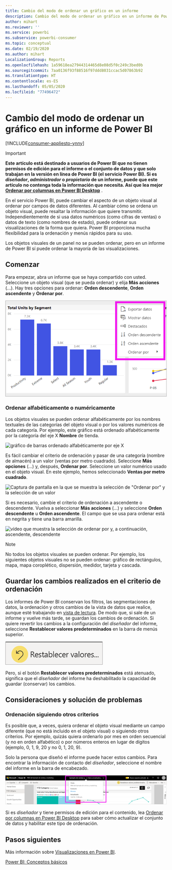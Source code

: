 ```yaml
---
title: Cambio del modo de ordenar un gráfico en un informe
description: Cambio del modo de ordenar un gráfico en un informe de Power BI
author: mihart
ms.reviewer: ''
ms.service: powerbi
ms.subservice: powerbi-consumer
ms.topic: conceptual
ms.date: 02/19/2020
ms.author: mihart
LocalizationGroup: Reports
ms.openlocfilehash: 1a59618ea27944314465d8e08d5f0c249c3bed0b
ms.sourcegitcommit: 7aa0136f93f88516f97ddd8031ccac5d07863b92
ms.translationtype: HT
ms.contentlocale: es-ES
ms.lasthandoff: 05/05/2020
ms.locfileid: "77496472"
---
```

# <a name="change-how-a-chart-is-sorted-in-a-power-bi-report"></a>Cambio del modo de ordenar un gráfico en un informe de Power BI

[!INCLUDE[consumer-appliesto-ynny](../includes/consumer-appliesto-ynny.md)]


> [!IMPORTANT]
> **Este artículo está destinado a usuarios de Power BI que no tienen permisos de edición para el informe o el conjunto de datos y que solo trabajan en la versión en línea de Power BI (el servicio Power BI). Si es *diseñador*, *administrador* o *propietario* de un informe, puede que este artículo no contenga toda la información que necesita. Así que lea mejor [Ordenar por columnas en Power BI Desktop](../desktop-sort-by-column.md)** .

En el servicio Power BI, puede cambiar el aspecto de un objeto visual al ordenar por campos de datos diferentes. Al cambiar cómo se ordena un objeto visual, puede resaltar la información que quiere transmitir. Independientemente de si usa datos numéricos (como cifras de ventas) o datos de texto (como nombres de estado), puede ordenar sus visualizaciones de la forma que quiera. Power BI proporciona mucha flexibilidad para la ordenación y menús rápidos para su uso. 

Los objetos visuales de un panel no se pueden ordenar, pero en un informe de Power BI sí puede ordenar la mayoría de las visualizaciones. 

## <a name="get-started"></a>Comenzar

Para empezar, abra un informe que se haya compartido con usted. Seleccione un objeto visual (que se pueda ordenar) y elija **Más acciones** (...).  Hay tres opciones para ordenar: **Orden descendente**, **Orden ascendente** y **Ordenar por**. 
    

![gráfico de barras ordenado alfabéticamente por eje X](media/end-user-change-sort/power-bi-more-actions.png)

### <a name="sort-alphabetically-or-numerically"></a>Ordenar alfabéticamente o numéricamente

Los objetos visuales se pueden ordenar alfabéticamente por los nombres textuales de las categorías del objeto visual o por los valores numéricos de cada categoría. Por ejemplo, este gráfico está ordenado alfabéticamente por la categoría del eje X **Nombre** de tienda.

![gráfico de barras ordenado alfabéticamente por eje X](media/end-user-change-sort/powerbi-sort-category.png)

Es fácil cambiar el criterio de ordenación y pasar de una categoría (nombre de almacén) a un valor (ventas por metro cuadrado). Seleccione **Más opciones** (...) y, después, **Ordenar por**. Seleccione un valor numérico usado en el objeto visual.  En este ejemplo, hemos seleccionado **Ventas por metro cuadrado**.

![Captura de pantalla en la que se muestra la selección de "Ordenar por" y la selección de un valor](media/end-user-change-sort/power-bi-sort-value.png)

Si es necesario, cambie el criterio de ordenación a ascendente o descendente.  Vuelva a seleccionar **Más acciones** (...) y seleccione **Orden descendente** u **Orden ascendente**. El campo que se usa para ordenar está en negrita y tiene una barra amarilla.

   ![vídeo que muestra la selección de ordenar por y, a continuación, ascendente, descendente](media/end-user-change-sort/sort.gif)

> [!NOTE]
> No todos los objetos visuales se pueden ordenar. Por ejemplo, los siguientes objetos visuales no se pueden ordenar: gráfico de rectángulos, mapa, mapa coroplético, dispersión, medidor, tarjeta y cascada.

## <a name="saving-changes-you-make-to-sort-order"></a>Guardar los cambios realizados en el criterio de ordenación
Los informes de Power BI conservan los filtros, las segmentaciones de datos, la ordenación y otros cambios de la vista de datos que realice, aunque esté trabajando en [vista de lectura](end-user-reading-view.md). De modo que, si sale de un informe y vuelve más tarde, se guardan los cambios de ordenación.  Si quiere revertir los cambios a la configuración del *diseñador* del informe, seleccione **Restablecer valores predeterminados** en la barra de menús superior. 

![ordenación persistente](media/end-user-change-sort/power-bi-reset.png)

Pero, si el botón **Restablecer valores predeterminados** está atenuado, significa que el *diseñador* del informe ha deshabilitado la capacidad de guardar (conservar) los cambios.

<a name="other"></a>
## <a name="considerations-and-troubleshooting"></a>Consideraciones y solución de problemas

### <a name="sorting-using-other-criteria"></a>Ordenación siguiendo otros criterios
Es posible que, a veces, quiera ordenar el objeto visual mediante un campo diferente (que no está incluido en el objeto visual) o siguiendo otros criterios.  Por ejemplo, quizás quiera ordenarlo por mes en orden secuencial (y no en orden alfabético) o por números enteros en lugar de dígitos (ejemplo, 0, 1, 9, 20 y no 0, 1, 20, 9).  

Solo la persona que diseñó el informe puede hacer estos cambios. Para encontrar la información de contacto del *diseñador*, seleccione el nombre del informe en la barra de encabezado.

![Elemento desplegable que muestra la información de contacto](media/end-user-change-sort/power-bi-contact.png)

Si es *diseñador* y tiene permisos de edición para el contenido, lea [Ordenar por columnas en Power BI Desktop](../desktop-sort-by-column.md) para saber cómo actualizar el conjunto de datos y habilitar este tipo de ordenación.

## <a name="next-steps"></a>Pasos siguientes
Más información sobre [Visualizaciones en Power BI](end-user-visualizations.md).

[Power BI: Conceptos básicos](end-user-basic-concepts.md)
